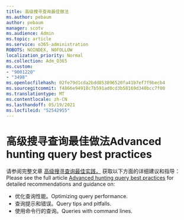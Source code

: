 ```yaml
---
title: 高级搜寻查询最佳做法
ms.author: pebaum
author: pebaum
manager: scotv
ms.audience: Admin
ms.topic: article
ms.service: o365-administration
ROBOTS: NOINDEX, NOFOLLOW
localization_priority: Normal
ms.collection: Adm_O365
ms.custom:
- "9001220"
- "3498"
ms.openlocfilehash: 02fe79d1cda2bdd853896520fa41b7ef7f9becb4
ms.sourcegitcommit: f4866e94918c7b591ad0cd3b58169d340bcc7f00
ms.translationtype: MT
ms.contentlocale: zh-CN
ms.lasthandoff: 05/19/2021
ms.locfileid: "52542955"
---
```

# <a name="advanced-hunting-query-best-practices"></a><span data-ttu-id="8187d-102">高级搜寻查询最佳做法</span><span class="sxs-lookup"><span data-stu-id="8187d-102">Advanced hunting query best practices</span></span>

<span data-ttu-id="8187d-103">请参阅完整文章 [高级搜寻查询最佳实践，](/windows/security/threat-protection/microsoft-defender-atp/advanced-hunting-best-practices#optimize-query-performance) 获取以下方面的详细建议和指导：</span><span class="sxs-lookup"><span data-stu-id="8187d-103">Please see the full article [Advanced hunting query best practices](/windows/security/threat-protection/microsoft-defender-atp/advanced-hunting-best-practices#optimize-query-performance) for detailed recommendations and guidance on:</span></span>
- <span data-ttu-id="8187d-104">优化查询性能。</span><span class="sxs-lookup"><span data-stu-id="8187d-104">Optimizing query performance.</span></span>
- <span data-ttu-id="8187d-105">查询提示和错误。</span><span class="sxs-lookup"><span data-stu-id="8187d-105">Query tips and pitfalls.</span></span>
- <span data-ttu-id="8187d-106">使用命令行的查询。</span><span class="sxs-lookup"><span data-stu-id="8187d-106">Queries with command lines.</span></span>


